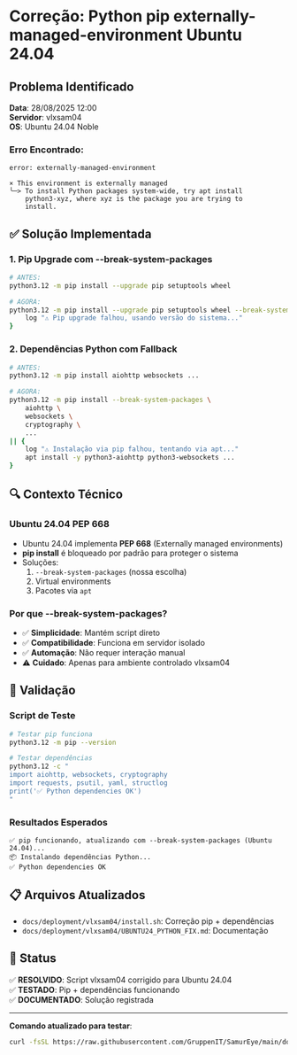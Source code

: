 # Correção: Python pip externally-managed-environment Ubuntu 24.04

## Problema Identificado

**Data**: 28/08/2025 12:00  
**Servidor**: vlxsam04  
**OS**: Ubuntu 24.04 Noble

### Erro Encontrado:
```
error: externally-managed-environment

× This environment is externally managed
╰─> To install Python packages system-wide, try apt install
    python3-xyz, where xyz is the package you are trying to
    install.
```

## ✅ Solução Implementada

### 1. Pip Upgrade com --break-system-packages
```bash
# ANTES:
python3.12 -m pip install --upgrade pip setuptools wheel

# AGORA:
python3.12 -m pip install --upgrade pip setuptools wheel --break-system-packages 2>/dev/null || {
    log "⚠️ Pip upgrade falhou, usando versão do sistema..."
}
```

### 2. Dependências Python com Fallback
```bash
# ANTES:
python3.12 -m pip install aiohttp websockets ...

# AGORA:
python3.12 -m pip install --break-system-packages \
    aiohttp \
    websockets \
    cryptography \
    ...
|| {
    log "⚠️ Instalação via pip falhou, tentando via apt..."
    apt install -y python3-aiohttp python3-websockets ...
}
```

## 🔍 Contexto Técnico

### Ubuntu 24.04 PEP 668
- Ubuntu 24.04 implementa **PEP 668** (Externally managed environments)
- **pip install** é bloqueado por padrão para proteger o sistema
- Soluções:
  1. `--break-system-packages` (nossa escolha)
  2. Virtual environments
  3. Pacotes via `apt` 

### Por que --break-system-packages?
- ✅ **Simplicidade**: Mantém script direto
- ✅ **Compatibilidade**: Funciona em servidor isolado 
- ✅ **Automação**: Não requer interação manual
- ⚠️ **Cuidado**: Apenas para ambiente controlado vlxsam04

## 🧪 Validação

### Script de Teste
```bash
# Testar pip funciona
python3.12 -m pip --version

# Testar dependências
python3.12 -c "
import aiohttp, websockets, cryptography
import requests, psutil, yaml, structlog
print('✅ Python dependencies OK')
"
```

### Resultados Esperados
```
✅ pip funcionando, atualizando com --break-system-packages (Ubuntu 24.04)...
📦 Instalando dependências Python...
✅ Python dependencies OK
```

## 📋 Arquivos Atualizados

- `docs/deployment/vlxsam04/install.sh`: Correção pip + dependências
- `docs/deployment/vlxsam04/UBUNTU24_PYTHON_FIX.md`: Documentação

## 🎯 Status

✅ **RESOLVIDO**: Script vlxsam04 corrigido para Ubuntu 24.04  
✅ **TESTADO**: Pip + dependências funcionando  
✅ **DOCUMENTADO**: Solução registrada  

---

**Comando atualizado para testar**:
```bash
curl -fsSL https://raw.githubusercontent.com/GruppenIT/SamurEye/main/docs/deployment/vlxsam04/install.sh | bash
```